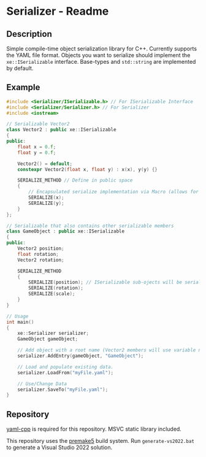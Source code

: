 # Serializer - Readme

## Description
Simple compile-time object serialization library for C++. Currently supports the YAML file format. Objects you want to serialize should implement the `xe::ISerializable` interface. Base-types and `std::string` are implemented by default.

## Example
```cpp
#include <Serializer/ISerializable.h> // For ISerializable Interface
#include <Serializer/Serializer.h> // For Serializer
#include <iostream>

// Serializable Vector2
class Vector2 : public xe::ISerializable
{
public:
    float x = 0.f;
    float y = 0.f;

    Vector2() = default;
    constexpr Vector2(float x, float y) : x(x), y(y) {}

    SERIALIZE_METHOD // Define in public space
    {
        // Encapsulated serialize implementation via Macro (allows for use of variable name at compile-time)
        SERIALIZE(x); 
        SERIALIZE(y);
    }
};

// Serializable that also contains other serializable members
class GameObject : public xe::ISerializable
{
public:
    Vector2 position;
    float rotation;
    Vector2 rotation;

    SERIALIZE_METHOD
    {
        SERIALIZE(position); // ISerializable sub-ojects will be serialized recursively
        SERIALIZE(rotation);
        SERIALIZE(scale);
    }
}

// Usage
int main()
{
    xe::Serializer serializer;
    GameObject gameObject;

    // Add object with a root name (Vector2 members will use variable name)
    serializer.AddEntry(gameObject, "GameObject"); 

    // Load and populate existing data.
    serializer.LoadFrom("myFile.yaml");

    // Use/Change Data
    serializer.SaveTo("myFile.yaml");
}
```

## Repository
[yaml-cpp](https://github.com/jbeder/yaml-cpp) is required for this repository. MSVC static library included.

This repository uses the [premake5](https://premake.github.io/) build system. Run `generate-vs2022.bat` to generate a Visual Studio 2022 solution.